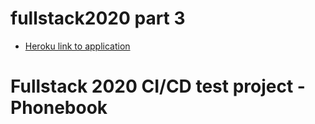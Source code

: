 # fullstack2020 part 3

* [Heroku link to application](https://thawing-dawn-25992.herokuapp.com/)

# Fullstack 2020 CI/CD test project - Phonebook
